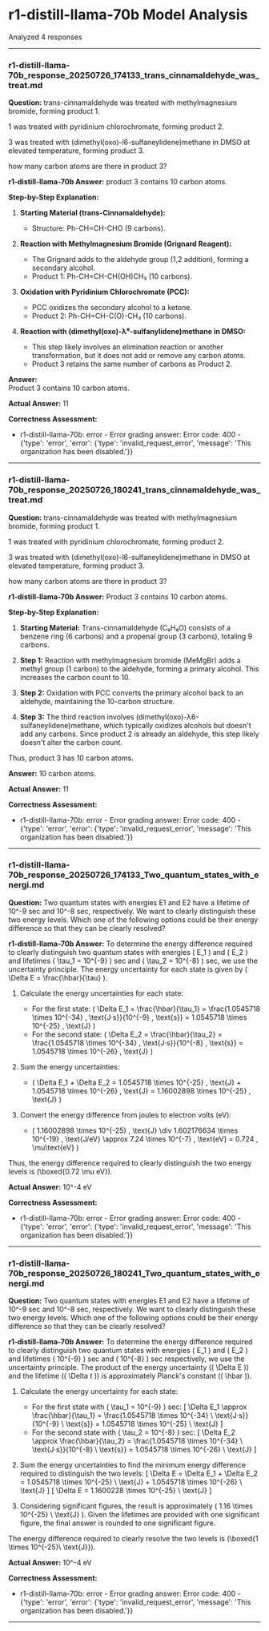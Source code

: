 # r1-distill-llama-70b Model Analysis

Analyzed 4 responses

---

### r1-distill-llama-70b_response_20250726_174133_trans_cinnamaldehyde_was_treat.md

**Question:** trans-cinnamaldehyde was treated with methylmagnesium bromide, forming product 1.

1 was treated with pyridinium chlorochromate, forming product 2.

3 was treated with (dimethyl(oxo)-l6-sulfaneylidene)methane in DMSO at elevated temperature, forming product 3.

how many carbon atoms are there in product 3?

**r1-distill-llama-70b Answer:** product 3 contains 10 carbon atoms.

**Step-by-Step Explanation:**

1. **Starting Material (trans-Cinnamaldehyde):**  
   - Structure: Ph-CH=CH-CHO (9 carbons).

2. **Reaction with Methylmagnesium Bromide (Grignard Reagent):**  
   - The Grignard adds to the aldehyde group (1,2 addition), forming a secondary alcohol.  
   - Product 1: Ph-CH=CH-CH(OH)CH₃ (10 carbons).

3. **Oxidation with Pyridinium Chlorochromate (PCC):**  
   - PCC oxidizes the secondary alcohol to a ketone.  
   - Product 2: Ph-CH=CH-C(O)-CH₃ (10 carbons).

4. **Reaction with (dimethyl(oxo)-λ⁶-sulfanylidene)methane in DMSO:**  
   - This step likely involves an elimination reaction or another transformation, but it does not add or remove any carbon atoms.  
   - Product 3 retains the same number of carbons as Product 2.

**Answer:**  
Product 3 contains 10 carbon atoms.

**Actual Answer:** 11

**Correctness Assessment:**
- r1-distill-llama-70b: error - Error grading answer: Error code: 400 - {'type': 'error', 'error': {'type': 'invalid_request_error', 'message': 'This organization has been disabled.'}}

---

### r1-distill-llama-70b_response_20250726_180241_trans_cinnamaldehyde_was_treat.md

**Question:** trans-cinnamaldehyde was treated with methylmagnesium bromide, forming product 1.

1 was treated with pyridinium chlorochromate, forming product 2.

3 was treated with (dimethyl(oxo)-l6-sulfaneylidene)methane in DMSO at elevated temperature, forming product 3.

how many carbon atoms are there in product 3?

**r1-distill-llama-70b Answer:** Product 3 contains 10 carbon atoms.

**Step-by-Step Explanation:**

1. **Starting Material:** Trans-cinnamaldehyde (C₉H₈O) consists of a benzene ring (6 carbons) and a propenal group (3 carbons), totaling 9 carbons.

2. **Step 1:** Reaction with methylmagnesium bromide (MeMgBr) adds a methyl group (1 carbon) to the aldehyde, forming a primary alcohol. This increases the carbon count to 10.

3. **Step 2:** Oxidation with PCC converts the primary alcohol back to an aldehyde, maintaining the 10-carbon structure.

4. **Step 3:** The third reaction involves (dimethyl(oxo)-λ6-sulfaneylidene)methane, which typically oxidizes alcohols but doesn't add any carbons. Since product 2 is already an aldehyde, this step likely doesn't alter the carbon count.

Thus, product 3 has 10 carbon atoms.

**Answer:** 10 carbon atoms.

**Actual Answer:** 11

**Correctness Assessment:**
- r1-distill-llama-70b: error - Error grading answer: Error code: 400 - {'type': 'error', 'error': {'type': 'invalid_request_error', 'message': 'This organization has been disabled.'}}

---

### r1-distill-llama-70b_response_20250726_174133_Two_quantum_states_with_energi.md

**Question:** Two quantum states with energies E1 and E2 have a lifetime of 10^-9 sec and 10^-8 sec, respectively. We want to clearly distinguish these two energy levels. Which one of the following options could be their energy difference so that they can be clearly resolved?

**r1-distill-llama-70b Answer:** To determine the energy difference required to clearly distinguish two quantum states with energies \( E_1 \) and \( E_2 \) and lifetimes \( \tau_1 = 10^{-9} \) sec and \( \tau_2 = 10^{-8} \) sec, we use the uncertainty principle. The energy uncertainty for each state is given by \( \Delta E = \frac{\hbar}{\tau} \).

1. Calculate the energy uncertainties for each state:
   - For the first state: \( \Delta E_1 = \frac{\hbar}{\tau_1} = \frac{1.0545718 \times 10^{-34} \, \text{J·s}}{10^{-9} \, \text{s}} = 1.0545718 \times 10^{-25} \, \text{J} \)
   - For the second state: \( \Delta E_2 = \frac{\hbar}{\tau_2} = \frac{1.0545718 \times 10^{-34} \, \text{J·s}}{10^{-8} \, \text{s}} = 1.0545718 \times 10^{-26} \, \text{J} \)

2. Sum the energy uncertainties:
   - \( \Delta E_1 + \Delta E_2 = 1.0545718 \times 10^{-25} \, \text{J} + 1.0545718 \times 10^{-26} \, \text{J} = 1.16002898 \times 10^{-25} \, \text{J} \)

3. Convert the energy difference from joules to electron volts (eV):
   - \( 1.16002898 \times 10^{-25} \, \text{J} \div 1.602176634 \times 10^{-19} \, \text{J/eV} \approx 7.24 \times 10^{-7} \, \text{eV} = 0.724 \, \mu\text{eV} \)

Thus, the energy difference required to clearly distinguish the two energy levels is \(\boxed{0.72 \mu eV}\).

**Actual Answer:** 10^-4 eV

**Correctness Assessment:**
- r1-distill-llama-70b: error - Error grading answer: Error code: 400 - {'type': 'error', 'error': {'type': 'invalid_request_error', 'message': 'This organization has been disabled.'}}

---

### r1-distill-llama-70b_response_20250726_180241_Two_quantum_states_with_energi.md

**Question:** Two quantum states with energies E1 and E2 have a lifetime of 10^-9 sec and 10^-8 sec, respectively. We want to clearly distinguish these two energy levels. Which one of the following options could be their energy difference so that they can be clearly resolved?

**r1-distill-llama-70b Answer:** To determine the energy difference required to clearly distinguish two quantum states with energies \( E_1 \) and \( E_2 \) and lifetimes \( 10^{-9} \) sec and \( 10^{-8} \) sec respectively, we use the uncertainty principle. The product of the energy uncertainty (\( \Delta E \)) and the lifetime (\( \Delta t \)) is approximately Planck's constant (\( \hbar \)).

1. Calculate the energy uncertainty for each state:
   - For the first state with \( \tau_1 = 10^{-9} \) sec:
     \[
     \Delta E_1 \approx \frac{\hbar}{\tau_1} = \frac{1.0545718 \times 10^{-34} \ \text{J·s}}{10^{-9} \ \text{s}} = 1.0545718 \times 10^{-25} \ \text{J}
     \]
   - For the second state with \( \tau_2 = 10^{-8} \) sec:
     \[
     \Delta E_2 \approx \frac{\hbar}{\tau_2} = \frac{1.0545718 \times 10^{-34} \ \text{J·s}}{10^{-8} \ \text{s}} = 1.0545718 \times 10^{-26} \ \text{J}
     \]

2. Sum the energy uncertainties to find the minimum energy difference required to distinguish the two levels:
   \[
   \Delta E = \Delta E_1 + \Delta E_2 = 1.0545718 \times 10^{-25} \ \text{J} + 1.0545718 \times 10^{-26} \ \text{J}
   \]
   \[
   \Delta E = 1.1600228 \times 10^{-25} \ \text{J}
   \]

3. Considering significant figures, the result is approximately \( 1.16 \times 10^{-25} \ \text{J} \). Given the lifetimes are provided with one significant figure, the final answer is rounded to one significant figure.

The energy difference required to clearly resolve the two levels is \(\boxed{1 \times 10^{-25}\ \text{J}}\).

**Actual Answer:** 10^-4 eV

**Correctness Assessment:**
- r1-distill-llama-70b: error - Error grading answer: Error code: 400 - {'type': 'error', 'error': {'type': 'invalid_request_error', 'message': 'This organization has been disabled.'}}

---

